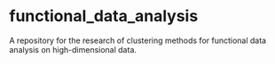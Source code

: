 # functional_data_analysis
A repository for the research of clustering methods for functional data analysis on high-dimensional data.
